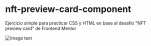 # nft-preview-card-component
Ejercicio simple para practicar CSS y HTML en base al desafío "NFT preview card" de Frontend Mentor

![Image text](https://github.com/MatiasLlanquiman/nft-preview-card-component/blob/main/images/nft-preview-card.png)
